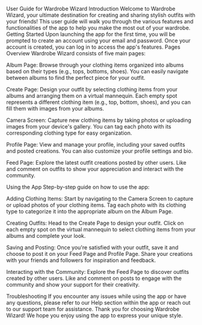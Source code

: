 User Guide for Wardrobe Wizard
Introduction
Welcome to Wardrobe Wizard, your ultimate destination for creating and sharing stylish outfits with your friends! This user guide will walk you through the various features and functionalities of the app to help you make the most out of your wardrobe.
Getting Started
Upon launching the app for the first time, you will be prompted to create an account using your email and password. Once your account is created, you can log in to access the app's features.
Pages Overview
Wardrobe Wizard consists of five main pages:


Album Page: Browse through your clothing items organized into albums based on their types (e.g., tops, bottoms, shoes). You can easily navigate between albums to find the perfect piece for your outfit.

Create Page: Design your outfit by selecting clothing items from your albums and arranging them on a virtual mannequin. Each empty spot represents a different clothing item (e.g., top, bottom, shoes), and you can fill them with images from your albums.

Camera Screen: Capture new clothing items by taking photos or uploading images from your device's gallery. You can tag each photo with its corresponding clothing type for easy organization.

Profile Page: View and manage your profile, including your saved outfits and posted creations. You can also customize your profile settings and bio.

Feed Page: Explore the latest outfit creations posted by other users. Like and comment on outfits to show your appreciation and interact with the community.

Using the App
Step-by-step guide on how to use the app:


Adding Clothing Items: Start by navigating to the Camera Screen to capture or upload photos of your clothing items. Tag each photo with its clothing type to categorize it into the appropriate album on the Album Page.

Creating Outfits: Head to the Create Page to design your outfit. Click on each empty spot on the virtual mannequin to select clothing items from your albums and complete your look.

Saving and Posting: Once you're satisfied with your outfit, save it and choose to post it on your Feed Page and Profile Page. Share your creations with your friends and followers for inspiration and feedback.

Interacting with the Community: Explore the Feed Page to discover outfits created by other users. Like and comment on posts to engage with the community and show your support for their creativity.

Troubleshooting
If you encounter any issues while using the app or have any questions, please refer to our Help section within the app or reach out to our support team for assistance.
Thank you for choosing Wardrobe Wizard! We hope you enjoy using the app to express your unique style.
